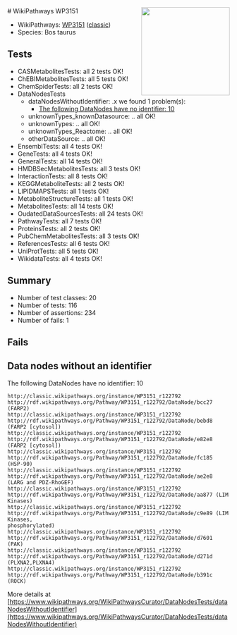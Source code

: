 <img style="float: right; width: 200px" src="https://upload.wikimedia.org/wikipedia/commons/thumb/8/83/Wplogo_with_text_500.png/640px-Wplogo_with_text_500.png" />
# WikiPathways WP3151

* WikiPathways: [WP3151](https://wikipathways.org/pathways/WP3151) ([classic](https://classic.wikipathways.org/instance/WP3151))
* Species: Bos taurus
## Tests
* CASMetabolitesTests: all 2 tests OK!
* ChEBIMetabolitesTests: all 5 tests OK!
* ChemSpiderTests: all 2 tests OK!
* DataNodesTests
    * dataNodesWithoutIdentifier: .x we found 1 problem(s):
        * [The following DataNodes have no identifier: 10](#8792c490)
    * unknownTypes_knownDatasource: .. all OK!
    * unknownTypes: .. all OK!
    * unknownTypes_Reactome: .. all OK!
    * otherDataSource: .. all OK!
* EnsemblTests: all 4 tests OK!
* GeneTests: all 4 tests OK!
* GeneralTests: all 14 tests OK!
* HMDBSecMetabolitesTests: all 3 tests OK!
* InteractionTests: all 8 tests OK!
* KEGGMetaboliteTests: all 2 tests OK!
* LIPIDMAPSTests: all 1 tests OK!
* MetaboliteStructureTests: all 1 tests OK!
* MetabolitesTests: all 14 tests OK!
* OudatedDataSourcesTests: all 24 tests OK!
* PathwayTests: all 7 tests OK!
* ProteinsTests: all 2 tests OK!
* PubChemMetabolitesTests: all 3 tests OK!
* ReferencesTests: all 6 tests OK!
* UniProtTests: all 5 tests OK!
* WikidataTests: all 4 tests OK!


## Summary

* Number of test classes: 20
* Number of tests: 116
* Number of assertions: 234
* Number of fails: 1

## Fails

<a name="8792c490" />

## Data nodes without an identifier

The following DataNodes have no identifier: 10
```
http://classic.wikipathways.org/instance/WP3151_r122792 http://rdf.wikipathways.org/Pathway/WP3151_r122792/DataNode/bcc27 (FARP2)
http://classic.wikipathways.org/instance/WP3151_r122792 http://rdf.wikipathways.org/Pathway/WP3151_r122792/DataNode/bebd8 (FARP2 [cytosol])
http://classic.wikipathways.org/instance/WP3151_r122792 http://rdf.wikipathways.org/Pathway/WP3151_r122792/DataNode/e82e8 (FARP2 [cytosol])
http://classic.wikipathways.org/instance/WP3151_r122792 http://rdf.wikipathways.org/Pathway/WP3151_r122792/DataNode/fc185 (HSP-90)
http://classic.wikipathways.org/instance/WP3151_r122792 http://rdf.wikipathways.org/Pathway/WP3151_r122792/DataNode/ae2e8 (LARG and PDZ-RhoGEF)
http://classic.wikipathways.org/instance/WP3151_r122792 http://rdf.wikipathways.org/Pathway/WP3151_r122792/DataNode/aa877 (LIM Kinases)
http://classic.wikipathways.org/instance/WP3151_r122792 http://rdf.wikipathways.org/Pathway/WP3151_r122792/DataNode/c9e89 (LIM Kinases,
phosphorylated)
http://classic.wikipathways.org/instance/WP3151_r122792 http://rdf.wikipathways.org/Pathway/WP3151_r122792/DataNode/d7601 (PAK)
http://classic.wikipathways.org/instance/WP3151_r122792 http://rdf.wikipathways.org/Pathway/WP3151_r122792/DataNode/d271d (PLXNA2,PLXNA4)
http://classic.wikipathways.org/instance/WP3151_r122792 http://rdf.wikipathways.org/Pathway/WP3151_r122792/DataNode/b391c (ROCK)
```

More details at [https://www.wikipathways.org/WikiPathwaysCurator/DataNodesTests/dataNodesWithoutIdentifier](https://www.wikipathways.org/WikiPathwaysCurator/DataNodesTests/dataNodesWithoutIdentifier)

